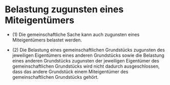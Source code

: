 # Belastung zugunsten eines Miteigentümers

- (1) Die gemeinschaftliche Sache kann auch zugunsten eines Miteigentümers belastet werden.

- (2) Die Belastung eines gemeinschaftlichen Grundstücks zugunsten des jeweiligen Eigentümers eines anderen Grundstücks sowie die Belastung eines anderen Grundstücks zugunsten der jeweiligen Eigentümer des gemeinschaftlichen Grundstücks wird nicht dadurch ausgeschlossen, dass das andere Grundstück einem Miteigentümer des gemeinschaftlichen Grundstücks gehört.

